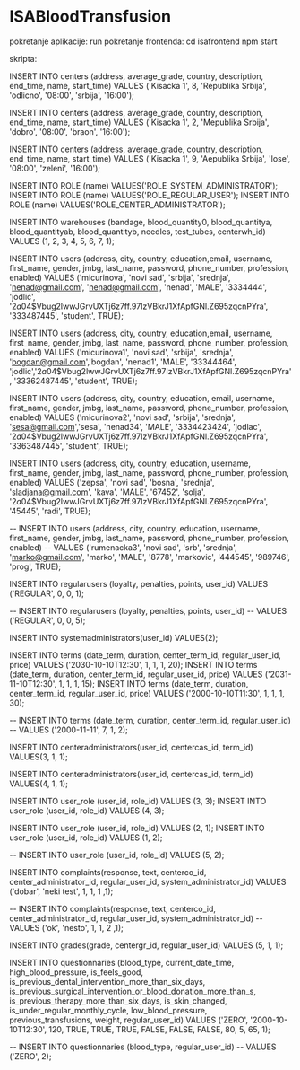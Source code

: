 # ISABloodTransfusion

pokretanje aplikacije: run
pokretanje frontenda: cd isafrontend
                      npm start
 
skripta:

INSERT INTO centers (address, average_grade, country, description, end_time, name, start_time)
VALUES ('Kisacka 1', 8, 'Republika Srbija', 'odlicno', '08:00', 'srbija',  '16:00');

INSERT INTO centers (address, average_grade, country, description, end_time, name, start_time)
VALUES ('Kisacka 1', 2, 'Mepublika Srbija', 'dobro', '08:00', 'braon',  '16:00');


INSERT INTO centers (address, average_grade, country, description, end_time, name, start_time)
VALUES ('Kisacka 1', 9, 'Aepublika Srbija', 'lose', '08:00', 'zeleni',  '16:00');

INSERT INTO ROLE (name) VALUES('ROLE_SYSTEM_ADMINISTRATOR');
INSERT INTO ROLE (name) VALUES('ROLE_REGULAR_USER');
INSERT INTO ROLE (name) VALUES('ROLE_CENTER_ADMINISTRATOR');


INSERT INTO warehouses (bandage, blood_quantity0, blood_quantitya, blood_quantityab, blood_quantityb, needles, test_tubes, centerwh_id)
VALUES (1, 2, 3, 4, 5, 6, 7, 1);

INSERT INTO users (address, city, country, education,email, username, first_name, gender, jmbg, last_name, password, phone_number, profession, enabled)
VALUES ('micurinova', 'novi sad', 'srbija', 'srednja', 'nenad@gmail.com', 'nenad@gmail.com', 'nenad', 'MALE', '3334444', 'jodlic', '$2a$04$Vbug2lwwJGrvUXTj6z7ff.97IzVBkrJ1XfApfGNl.Z695zqcnPYra', '333487445', 'student', TRUE);

INSERT INTO users (address, city, country, education,email, username, first_name, gender, jmbg, last_name, password, phone_number, profession, enabled)
VALUES ('micurinova1', 'novi sad', 'srbija', 'srednja', 'bogdan@gmail.com','bogdan', 'nenad1', 'MALE', '33344464', 'jodlic','$2a$04$Vbug2lwwJGrvUXTj6z7ff.97IzVBkrJ1XfApfGNl.Z695zqcnPYra', '33362487445', 'student', TRUE);


INSERT INTO users (address, city, country, education, email, username, first_name, gender, jmbg, last_name, password, phone_number, profession, enabled)
VALUES ('micurinova2', 'novi sad', 'srbija', 'srednja', 'sesa@gmail.com','sesa', 'nenad34', 'MALE', '3334423424', 'jodlac', '$2a$04$Vbug2lwwJGrvUXTj6z7ff.97IzVBkrJ1XfApfGNl.Z695zqcnPYra', '3363487445', 'student', TRUE);

INSERT INTO users (address, city, country, education, username, first_name, gender, jmbg, last_name, password, phone_number, profession, enabled)
VALUES ('zepsa', 'novi sad', 'bosna', 'srednja', 'sladjana@gmail.com', 'kava', 'MALE', '67452', 'solja', '$2a$04$Vbug2lwwJGrvUXTj6z7ff.97IzVBkrJ1XfApfGNl.Z695zqcnPYra', '45445', 'radi', TRUE);


-- INSERT INTO users (address, city, country, education, username, first_name, gender, jmbg, last_name, password, phone_number, profession, enabled)
-- VALUES ('rumenacka3', 'novi sad', 'srb', 'srednja', 'marko@gmail.com', 'marko', 'MALE', '8778', 'markovic', '444545', '989746', 'prog', TRUE);

INSERT INTO regularusers (loyalty, penalties, points, user_id)
VALUES ('REGULAR', 0, 0, 1);

-- INSERT INTO regularusers (loyalty, penalties, points, user_id)
-- VALUES ('REGULAR', 0, 0, 5);

INSERT INTO systemadministrators(user_id)
VALUES(2);

INSERT INTO terms (date_term, duration, center_term_id, regular_user_id, price)
VALUES ('2030-10-10T12:30', 1, 1, 1, 20);
INSERT INTO terms (date_term, duration, center_term_id, regular_user_id, price)
VALUES ('2031-11-10T12:30', 1, 1, 1, 15);
INSERT INTO terms (date_term, duration, center_term_id, regular_user_id, price)
VALUES ('2000-10-10T11:30', 1, 1, 1, 30);

-- INSERT INTO terms (date_term, duration, center_term_id, regular_user_id)
-- VALUES ('2000-11-11', 7, 1, 2);

INSERT INTO centeradministrators(user_id, centercas_id, term_id)
VALUES(3, 1, 1);

INSERT INTO centeradministrators(user_id, centercas_id, term_id)
VALUES(4, 1, 1);

INSERT INTO user_role (user_id, role_id) VALUES (3, 3);
INSERT INTO user_role (user_id, role_id) VALUES (4, 3);

INSERT INTO user_role (user_id, role_id) VALUES (2, 1);
INSERT INTO user_role (user_id, role_id) VALUES (1, 2);

-- INSERT INTO user_role (user_id, role_id) VALUES (5, 2);

INSERT INTO complaints(response, text, centerco_id, center_administrator_id, regular_user_id, system_administrator_id)
VALUES ('dobar', 'neki test', 1, 1, 1 ,1);

-- INSERT INTO complaints(response, text, centerco_id, center_administrator_id, regular_user_id, system_administrator_id)
-- VALUES ('ok', 'nesto', 1, 1, 2 ,1);

INSERT INTO grades(grade, centergr_id, regular_user_id)
VALUES (5, 1, 1);


INSERT INTO questionnaries (blood_type, current_date_time, high_blood_pressure, is_feels_good,  is_previous_dental_intervention_more_than_six_days, is_previous_surgical_intervention_or_blood_donation_more_than_s,
is_previous_therapy_more_than_six_days, is_skin_changed, is_under_regular_monthly_cycle, low_blood_pressure, previous_transfusions, weight, regular_user_id)
VALUES ('ZERO', '2000-10-10T12:30', 120, TRUE, TRUE, TRUE, FALSE, FALSE, FALSE, 80, 5, 65, 1);

-- INSERT INTO questionnaries (blood_type, regular_user_id)
-- VALUES ('ZERO', 2);


                   
